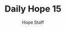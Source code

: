 ---
image: /assets/img/daily-hope-default-artwork.png
title: Daily Hope 15
number: 15
categories:
  - Daily Hope
author: Hope Staff
notes: Daily Hope 15
embed: >-
  <iframe src="https://open.spotify.com/embed/episode/353k6mppx8yj7ezKdDj3SM?utm_source=generator" width="400px" height="102px" frameborder=“0" scrolling=“no”></iframe>
---